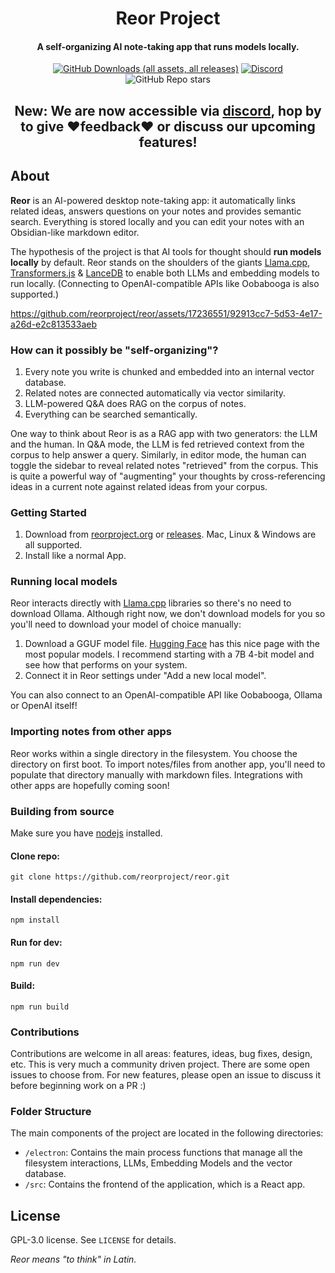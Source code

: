 <h1 align="center">Reor Project</h1>
<!-- <p align="center">
    <img src="logo_or_graphic_representation.png" alt="Reor Logo">
</p> -->

<h4 align="center">
A self-organizing AI note-taking app that runs models locally.</h4>

<p align="center">
    <a href="https://tooomm.github.io/github-release-stats/?username=reorproject&repository=reor">    <img alt="GitHub Downloads (all assets, all releases)" src="https://img.shields.io/github/downloads/reorproject/reor/total"></a>
<a href="https://discord.gg/QBhGUFJYuH" target="_blank"><img src="https://dcbadge.vercel.app/api/server/QBhGUFJYuH?style=flat&compact=true" alt="Discord"></a>
    <img alt="GitHub Repo stars" src="https://img.shields.io/github/stars/reorproject/reor">

</p>

<h2 align="center">
    New: We are now accessible via <a href="https://discord.gg/QBhGUFJYuH" target="_blank">discord</a>, hop by to give ❤️feedback❤️ or discuss our upcoming features!
</h2>

## About
**Reor** is an AI-powered desktop note-taking app: it automatically links related ideas, answers questions on your notes and provides semantic search. Everything is stored locally and you can edit your notes with an Obsidian-like markdown editor. 

The hypothesis of the project is that AI tools for thought should **run models locally** by default. Reor stands on the shoulders of the giants [Llama.cpp](https://github.com/ggerganov/llama.cpp), [Transformers.js](https://github.com/xenova/transformers.js) & [LanceDB](https://github.com/lancedb/lancedb) to enable both LLMs and embedding models to run locally. (Connecting to OpenAI-compatible APIs like Oobabooga is also supported.)


https://github.com/reorproject/reor/assets/17236551/92913cc7-5d53-4e17-a26d-e2c813533aeb



### How can it possibly be "self-organizing"?

1.  Every note you write is chunked and embedded into an internal vector database.
2.  Related notes are connected automatically via vector similarity.
3.  LLM-powered Q&A does RAG on the corpus of notes.
4.  Everything can be searched semantically.

One way to think about Reor is as a RAG app with two generators: the LLM and the human. In Q&A mode, the LLM is fed retrieved context from the corpus to help answer a query. Similarly, in editor mode, the human can toggle the sidebar to reveal related notes "retrieved" from the corpus. This is quite a powerful way of "augmenting" your thoughts by cross-referencing ideas in a current note against related ideas from your corpus.

  
### Getting Started
1. Download from [reorproject.org](https://reorproject.org) or [releases](https://github.com/reorproject/reor/releases). Mac, Linux & Windows are all supported.
2. Install like a normal App.


### Running local models
Reor interacts directly with [Llama.cpp](https://github.com/ggerganov/llama.cpp) libraries so there's no need to download Ollama. Although right now, we don't download models for you so you'll need to download your model of choice manually:
1. Download a GGUF model file. [Hugging Face](https://huggingface.co/models?sort=downloads&search=gguf) has this nice page with the most popular models. I recommend starting with a 7B 4-bit model and see how that performs on your system.
2. Connect it in Reor settings under "Add a new local model".

You can also connect to an OpenAI-compatible API like Oobabooga, Ollama or OpenAI itself!

### Importing notes from other apps
Reor works within a single directory in the filesystem. You choose the directory on first boot.
To import notes/files from another app, you'll need to populate that directory manually with markdown files. Integrations with other apps are hopefully coming soon!


### Building from source

Make sure you have [nodejs](https://nodejs.org/en/download) installed.
#### Clone repo:
```
git clone https://github.com/reorproject/reor.git
```
#### Install dependencies:
```
npm install
```
#### Run for dev:
```
npm run dev
```
#### Build:
```
npm run build
```

### Contributions
Contributions are welcome in all areas: features, ideas, bug fixes, design, etc. This is very much a community driven project. There are some open issues to choose from. For new features, please open an issue to discuss it before beginning work on a PR :)

### Folder Structure
The main components of the project are located in the following directories:

- `/electron`: Contains the main process functions that manage all the filesystem interactions, LLMs, Embedding Models and the vector database.
- `/src`: Contains the frontend of the application, which is a React app.

## License
GPL-3.0 license. See `LICENSE` for details.

*Reor means "to think" in Latin.*
